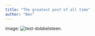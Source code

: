 ```yaml
---
title: "The greatest post of all time"
author: "Ben"
---
```


image:
![test-dobbelsteen.](/images/dice.png)
